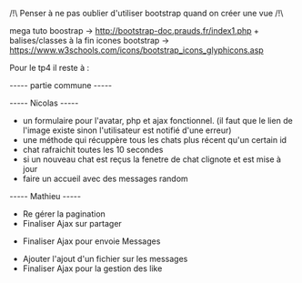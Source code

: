 /!\ Penser à ne pas oublier d'utiliser bootstrap quand on créer une vue /!\

mega tuto boostrap -> http://bootstrap-doc.prauds.fr/index1.php  + balises/classes à la fin
icones bootstrap -> https://www.w3schools.com/icons/bootstrap_icons_glyphicons.asp


Pour le tp4 il reste à :


----- partie commune -----


----- Nicolas -----
+ un formulaire pour l'avatar, php et ajax fonctionnel. (il faut que le lien de l'image existe sinon l'utilisateur est notifié d'une erreur)
+ une méthode qui récuppère tous les chats plus récent qu'un certain id
+ chat rafraichit toutes les 10 secondes
+ si un nouveau chat est reçus la fenetre de chat clignote et est mise à jour
+ faire un accueil avec des messages random

----- Mathieu -----
+ Re gérer la pagination 
+ Finaliser Ajax sur partager
- Finaliser Ajax pour envoie Messages
+ Ajouter l'ajout d'un fichier sur les messages
+ Finaliser Ajax pour la gestion des like
